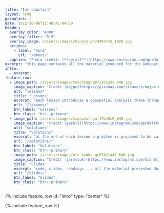 ```yaml
---
title: "Introduction"
layout: home
permalink: /
date: 2022-10-06T11:48:41-04:00
header:
  overlay_color: "#000"
  overlay_filter: "0.5"
  overlay_image: /assets/images/binary-g47d49a442_1920.jpg
  actions:
    - label: "more"
      url: "/about/"
  caption: "Photo credit: [**geralt**](https://www.instagram.com/gerdaltmannpixabay/)"
excerpt: "this page contains all the material produced for the Geospatial Analysis and Representation for Data Science course for the master in Data Science University of Trento - academic year 2022/2023"
intro: 
  - excerpt: 
feature_row:
  - image_path: /assets/images/teaching-g87220aa3c_640.jpg
    image_caption: "Credit [mojpe](https://pixabay.com/it/users/mojpe-885231/)"
    alt: "lessons"
    title: "Lessons"
    excerpt: "each lesson introduces a geospatial analysis theme through the use of python code with jupyter notebook"
    url: "/lessons/"
    btn_label: "Lessons"
    btn_class: "btn--primary"
  - image_path: /assets/images/signpost-gaf17bd0c9_640.jpg
    image_caption: "Credit [geralt](https://www.instagram.com/gerdaltmannpixabay/)"
    alt: "solutions"
    title: "Solutions"
    excerpt: "at the end of each lesson a problem is proposed to be carried out as a learning self-test and the solutions are published here"
    url: "/solutions/"
    btn_label: "Solutions"
    btn_class: "btn--primary"
  - image_path: /assets/images/old-books-gc074b1a43_640.jpg
    image_caption: "Credit [jarmoluk](https://www.instagram.com/michal_jarmoluk/)"
    title: "Slides"
    excerpt: "code, slides, readings ... all the material presented during the course it's accessible from this page"
    url: "/slides/"
    btn_label: "Slides"
    btn_class: "btn--primary"
---
```


{% include feature_row id="intro" type="center" %}

{% include feature_row %}
